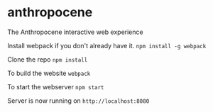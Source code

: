 # anthropocene
The Anthropocene interactive web experience

Install webpack if you don't already have it.
``npm install -g webpack``

Clone the repo
``npm install``

To build the website
``webpack``

To start the webserver
``npm start``

Server is now running on 
``http://localhost:8080``
